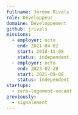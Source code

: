 ```yaml
---
fullname: Jérôme Rivals
role: Développeur
domaine: Développement
github: jrivals
missions:
  - employer: octo
    end: 2021-04-02
    start: 2018-11-08
    status: independent
  - employer: octo
    end: 2023-02-28
    start: 2021-09-08
    status: independent
startups:
  - zero-logement-vacant
previously:
  - signalement
---
```


